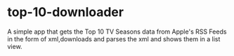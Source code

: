 # top-10-downloader
A simple app that gets the Top 10 TV Seasons data from Apple's RSS Feeds in the form of xml,downloads and parses the xml and shows them in a list view.
